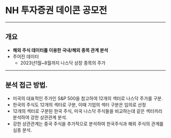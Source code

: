 # NH 투자증권 데이콘 공모전
---
## 개요
* **해외 주식 데이터를 이용한 국내/해외 종목 관계 분석**
* 주어진 데이터
  * 2023년1월~8월까지 나스닥 상장 종목의 주가
---
## 분석 접근 방법.
* 미국의 대표적인 주가인 S&P 500을 참고하여 12개의 섹터로 나스닥 주가를 구분.
* 한국의 주식도 12개의 섹터로 구분, 이때 기업의 섹터 구분은 임의로 선정
* 12개의 섹터로 구분된 한국 주식, 미국 나스닥 주식들을 비교하는데 같은 섹터끼리 분석하여 강한 상관관계 분석.
* 강한 상관관계는 중국 주식을 추가적으로 분석하여 한국주식과 해외 주식의 관계를 심층 분석.
